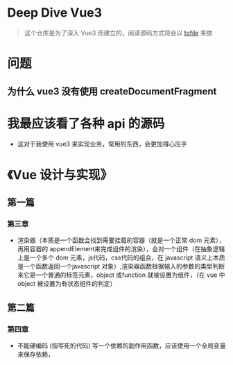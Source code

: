# Deep Dive Vue3
> 这个仓库是为了深入 Vue3 而建立的，阅读源码方式将会以 [tofile](https://github.com/WingDust/tofile) 来做
# 问题
## 为什么 vue3 没有使用 createDocumentFragment
# 我最应该看了各种 api 的源码
- 这对于我使用 vue3 来实现业务，常用的东西，会更加得心应手

# 《Vue 设计与实现》
## 第一篇
### 第三章
- 渲染器（本质是一个函数会找到需要挂载的容器（就是一个正常 dom 元素），再用容器的 appendElement来完成组件的渲染），会对一个组件（在抽象逻辑上是一个多个 dom 元素，js代码，css代码的组合，在 javascript 语义上本质是一个函数返回一个javascript 对象）,渲染器函数根据输入的参数的类型判断来它是一个普通的标签元素，object 或function 就被设置为组件，（在 vue 中object 被设置为有状态组件的判定）

## 第二篇
### 第四章
- 不能硬编码 (指写死的代码) 写一个依赖的副作用函数，应该使用一个全局变量来保存依赖，

